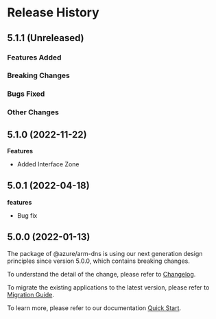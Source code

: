 # Release History

## 5.1.1 (Unreleased)

### Features Added

### Breaking Changes

### Bugs Fixed

### Other Changes

## 5.1.0 (2022-11-22)
    
**Features**

  - Added Interface Zone
    
## 5.0.1 (2022-04-18)

**features**

  - Bug fix

## 5.0.0 (2022-01-13)

The package of @azure/arm-dns is using our next generation design principles since version 5.0.0, which contains breaking changes.

To understand the detail of the change, please refer to [Changelog](https://aka.ms/js-track2-changelog).

To migrate the existing applications to the latest version, please refer to [Migration Guide](https://aka.ms/js-track2-migration-guide).

To learn more, please refer to our documentation [Quick Start](https://aka.ms/js-track2-quickstart).